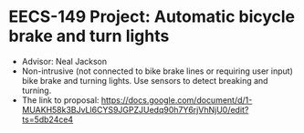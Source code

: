 # EECS-149 Project: Automatic bicycle brake and turn lights
* Advisor: Neal Jackson
* Non-intrusive (not connected to bike brake lines or requiring user input) bike brake and turning lights. Use sensors to detect breaking and turning.
* The link to proposal: https://docs.google.com/document/d/1-MUAKH58k3BJvLl6CYS9JGPZJUedq90h7Y6rjVhNjU0/edit?ts=5db24ce4
